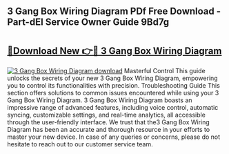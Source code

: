 ## 3 Gang Box Wiring Diagram PDf Free Download - Part-dEI Service Owner Guide 9Bd7g

# <h2><a href="http://dflqqq.blite.top/?on=3+Gang+Box+Wiring+Diagram">🔗Download New 👉🔴 3 Gang Box Wiring Diagram</a></h2>

[![3 Gang Box Wiring Diagram download](https://i.imgur.com/lujVjoI.png)](http://dflqqq.blite.top/?on=3+Gang+Box+Wiring+Diagram)
Masterful Control This guide unlocks the secrets of your new 3 Gang Box Wiring Diagram, empowering you to control its functionalities with precision. Troubleshooting Guide This section offers solutions to common issues encountered while using your 3 Gang Box Wiring Diagram. 3 Gang Box Wiring Diagram boasts an impressive range of advanced features, including voice control, automatic syncing, customizable settings, and real-time analytics, all accessible through the user-friendly interface. We trust that the3 Gang Box Wiring Diagram has been an accurate and thorough resource in your efforts to master your new device. In case of any queries or concerns, please do not hesitate to reach out to our customer service team.
